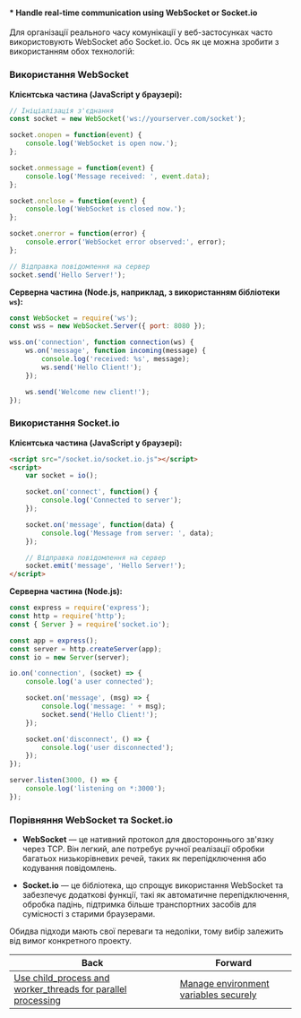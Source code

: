 #### * Handle real-time communication using WebSocket or Socket.io

Для організації реального часу комунікації у веб-застосунках часто використовують WebSocket або Socket.io. Ось як це можна зробити з використанням обох технологій:

### Використання WebSocket

**Клієнтська частина (JavaScript у браузері):**

```javascript
// Ініціалізація з'єднання
const socket = new WebSocket('ws://yourserver.com/socket');

socket.onopen = function(event) {
    console.log('WebSocket is open now.');
};

socket.onmessage = function(event) {
    console.log('Message received: ', event.data);
};

socket.onclose = function(event) {
    console.log('WebSocket is closed now.');
};

socket.onerror = function(error) {
    console.error('WebSocket error observed:', error);
};

// Відправка повідомлення на сервер
socket.send('Hello Server!');
```

**Серверна частина (Node.js, наприклад, з використанням бібліотеки `ws`):**

```javascript
const WebSocket = require('ws');
const wss = new WebSocket.Server({ port: 8080 });

wss.on('connection', function connection(ws) {
    ws.on('message', function incoming(message) {
        console.log('received: %s', message);
        ws.send('Hello Client!');
    });

    ws.send('Welcome new client!');
});
```

### Використання Socket.io

**Клієнтська частина (JavaScript у браузері):**

```html
<script src="/socket.io/socket.io.js"></script>
<script>
    var socket = io();

    socket.on('connect', function() {
        console.log('Connected to server');
    });

    socket.on('message', function(data) {
        console.log('Message from server: ', data);
    });

    // Відправка повідомлення на сервер
    socket.emit('message', 'Hello Server!');
</script>
```

**Серверна частина (Node.js):**

```javascript
const express = require('express');
const http = require('http');
const { Server } = require('socket.io');

const app = express();
const server = http.createServer(app);
const io = new Server(server);

io.on('connection', (socket) => {
    console.log('a user connected');

    socket.on('message', (msg) => {
        console.log('message: ' + msg);
        socket.send('Hello Client!');
    });

    socket.on('disconnect', () => {
        console.log('user disconnected');
    });
});

server.listen(3000, () => {
    console.log('listening on *:3000');
});
```

### Порівняння WebSocket та Socket.io

- **WebSocket** — це нативний протокол для двостороннього зв'язку через TCP. Він легкий, але потребує ручної реалізації обробки багатьох низькорівневих речей, таких як перепідключення або кодування повідомлень.
  
- **Socket.io** — це бібліотека, що спрощує використання WebSocket та забезпечує додаткові функції, такі як автоматичне перепідключення, обробка падінь, підтримка більше транспортних засобів для сумісності з старими браузерами. 

Обидва підходи мають свої переваги та недоліки, тому вибір залежить від вимог конкретного проекту.

| Back | Forward |
|---|---|
| [Use child_process and worker_threads for parallel processing](/ua/middle/nodejs/utilize-childprocess-and-workerthreads-for-concurrent-execution.md)  | [Manage environment variables securely](/ua/middle/nodejs/manage-environment-variables-securely.md) |